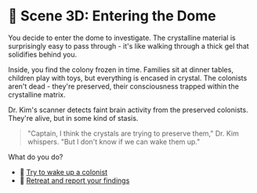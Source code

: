 # 🚪 Scene 3D: Entering the Dome

You decide to enter the dome to investigate. The crystalline material is surprisingly easy to pass through - it's like walking through a thick gel that solidifies behind you.

Inside, you find the colony frozen in time. Families sit at dinner tables, children play with toys, but everything is encased in crystal. The colonists aren't dead - they're preserved, their consciousness trapped within the crystalline matrix.

Dr. Kim's scanner detects faint brain activity from the preserved colonists. They're alive, but in some kind of stasis.

> "Captain, I think the crystals are trying to preserve them," Dr. Kim whispers. "But I don't know if we can wake them up."

What do you do?

- 🔬 [Try to wake up a colonist](./ending6.md)
- 🚀 [Retreat and report your findings](./ending5.md)
